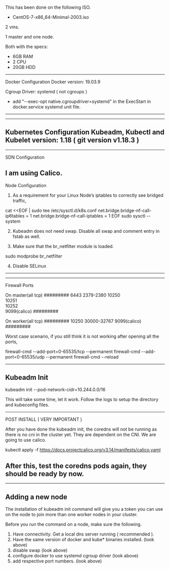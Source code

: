 This has been done on the following ISO. 

- CentOS-7-x86_64-Minimal-2003.iso

2 vms. 

1 master and one node.

Both with the specs:

- 6GB RAM 
- 2 CPU
- 20GB HDD

-----------
Docker Configuration
Docker version: 19.03.9

Cgroup Driver: systemd ( not cgroups )

- add "--exec-opt native.cgroupdriver=systemd" in the ExecStart in docker.service systemd unit file. 
------------

------------
Kubernetes Configuration
Kubeadm, Kubectl and Kubelet version: 1.18 ( git version v1.18.3 )
------------

------------
SDN Configuration

I am using Calico.
-----------
Node Configuration

1. As a requirement for your Linux Node’s iptables to correctly see bridged traffic, 

cat <<EOF | sudo tee /etc/sysctl.d/k8s.conf
net.bridge.bridge-nf-call-ip6tables = 1
net.bridge.bridge-nf-call-iptables = 1
EOF
sudo sysctl --system

2. Kubeadm does not need swap. Disable all swap and comment entry in fstab as well.

3. Make sure that the br_netfilter module is loaded. 

sudo modprobe br_netfilter

4. Disable SELinux
-----------

--------------
Firewall Ports

On master(all tcp)
#########
6443
2379-2380
10250	 
10251	
10252	
9099(calico)
#########

On worker(all tcp)
#########
10250
30000-32767
9099(calico)
#########

Worst case scenario, if you still think it is not working after opening all the ports,

firewall-cmd --add-port=0-65535/tcp --permanent
firewall-cmd --add-port=0-65535/udp --permanent
firewall-cmd --reload

------------
Kubeadm Init
------------
kubeadm init --pod-network-cidr=10.244.0.0/16

This will take some time, let it work.
Follow the logs to setup the directory and kubeconfig files. 

------------
POST INSTALL ( VERY IMPORTANT )

After you have done the kubeadm init, the coredns will not be running as there is no cni in the cluster yet. They are dependent on the CNI. We are going to use calico.

kubectl apply -f https://docs.projectcalico.org/v3.14/manifests/calico.yaml

After this, test the coredns pods again, they should be ready by now.
------------

------------
Adding a new node
------------

The installation of kubeadm init command will give you a token you can use on the node to join more than one worker nodes in your cluster.

Before you run the command on a node, make sure the following.

1. Have connectivity. Get a local dns server running ( recommended ).
2. Have the same version of docker and kube* binaries installed. (look above)
3. disable swap (look above)
4. configure docker to use systemd cgroup driver (look above)
5. add respective port numbers. (look above)
